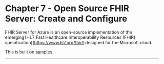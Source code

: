 # Chapter 7 - Open Source FHIR Server: Create and Configure

FHIR Server for Azure is an open-source implementation of the emerging [HL7 Fast Healthcare Interoperability Resources (FHIR) specification[(https://www.hl7.org/fhir/) designed for the Microsoft cloud. 

This is built on [samples](https://github.com/Microsoft/fhir-server).

*** 


